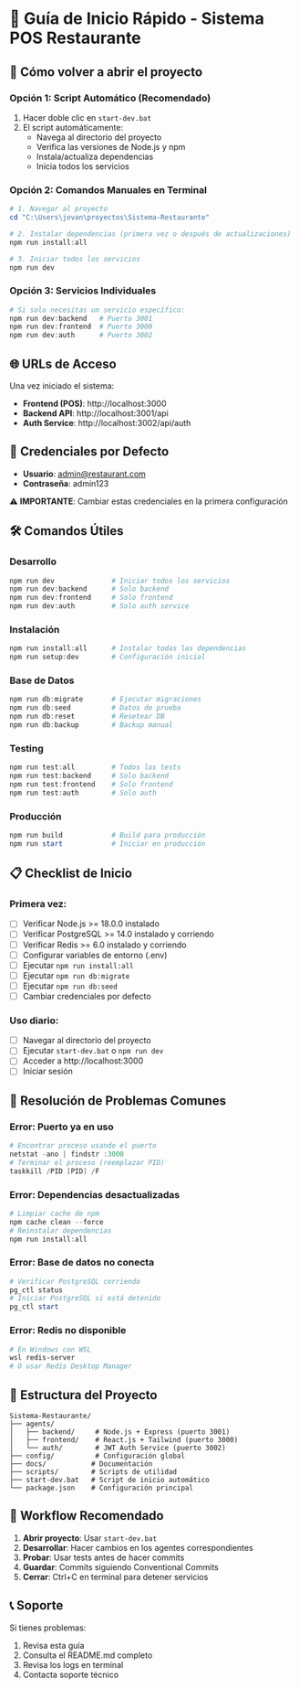 # 🚀 Guía de Inicio Rápido - Sistema POS Restaurante

## 📂 Cómo volver a abrir el proyecto

### Opción 1: Script Automático (Recomendado)
1. Hacer doble clic en `start-dev.bat`
2. El script automáticamente:
   - Navega al directorio del proyecto
   - Verifica las versiones de Node.js y npm
   - Instala/actualiza dependencias
   - Inicia todos los servicios

### Opción 2: Comandos Manuales en Terminal
```powershell
# 1. Navegar al proyecto
cd "C:\Users\jovan\proyectos\Sistema-Restaurante"

# 2. Instalar dependencias (primera vez o después de actualizaciones)
npm run install:all

# 3. Iniciar todos los servicios
npm run dev
```

### Opción 3: Servicios Individuales
```powershell
# Si solo necesitas un servicio específico:
npm run dev:backend   # Puerto 3001
npm run dev:frontend  # Puerto 3000
npm run dev:auth      # Puerto 3002
```

## 🌐 URLs de Acceso
Una vez iniciado el sistema:

- **Frontend (POS)**: http://localhost:3000
- **Backend API**: http://localhost:3001/api
- **Auth Service**: http://localhost:3002/api/auth

## 🔐 Credenciales por Defecto
- **Usuario**: admin@restaurant.com
- **Contraseña**: admin123

⚠️ **IMPORTANTE**: Cambiar estas credenciales en la primera configuración

## 🛠️ Comandos Útiles

### Desarrollo
```powershell
npm run dev              # Iniciar todos los servicios
npm run dev:backend      # Solo backend
npm run dev:frontend     # Solo frontend
npm run dev:auth         # Solo auth service
```

### Instalación
```powershell
npm run install:all      # Instalar todas las dependencias
npm run setup:dev        # Configuración inicial
```

### Base de Datos
```powershell
npm run db:migrate       # Ejecutar migraciones
npm run db:seed          # Datos de prueba
npm run db:reset         # Resetear DB
npm run db:backup        # Backup manual
```

### Testing
```powershell
npm run test:all         # Todos los tests
npm run test:backend     # Solo backend
npm run test:frontend    # Solo frontend
npm run test:auth        # Solo auth
```

### Producción
```powershell
npm run build            # Build para producción
npm run start            # Iniciar en producción
```

## 📋 Checklist de Inicio

### Primera vez:
- [ ] Verificar Node.js >= 18.0.0 instalado
- [ ] Verificar PostgreSQL >= 14.0 instalado y corriendo
- [ ] Verificar Redis >= 6.0 instalado y corriendo
- [ ] Configurar variables de entorno (.env)
- [ ] Ejecutar `npm run install:all`
- [ ] Ejecutar `npm run db:migrate`
- [ ] Ejecutar `npm run db:seed`
- [ ] Cambiar credenciales por defecto

### Uso diario:
- [ ] Navegar al directorio del proyecto
- [ ] Ejecutar `start-dev.bat` o `npm run dev`
- [ ] Acceder a http://localhost:3000
- [ ] Iniciar sesión

## 🚨 Resolución de Problemas Comunes

### Error: Puerto ya en uso
```powershell
# Encontrar proceso usando el puerto
netstat -ano | findstr :3000
# Terminar el proceso (reemplazar PID)
taskkill /PID [PID] /F
```

### Error: Dependencias desactualizadas
```powershell
# Limpiar cache de npm
npm cache clean --force
# Reinstalar dependencias
npm run install:all
```

### Error: Base de datos no conecta
```powershell
# Verificar PostgreSQL corriendo
pg_ctl status
# Iniciar PostgreSQL si está detenido
pg_ctl start
```

### Error: Redis no disponible
```powershell
# En Windows con WSL
wsl redis-server
# O usar Redis Desktop Manager
```

## 📁 Estructura del Proyecto
```
Sistema-Restaurante/
├── agents/
│   ├── backend/     # Node.js + Express (puerto 3001)
│   ├── frontend/    # React.js + Tailwind (puerto 3000)
│   └── auth/        # JWT Auth Service (puerto 3002)
├── config/          # Configuración global
├── docs/           # Documentación
├── scripts/        # Scripts de utilidad
├── start-dev.bat   # Script de inicio automático
└── package.json    # Configuración principal
```

## 🔄 Workflow Recomendado

1. **Abrir proyecto**: Usar `start-dev.bat`
2. **Desarrollar**: Hacer cambios en los agentes correspondientes
3. **Probar**: Usar tests antes de hacer commits
4. **Guardar**: Commits siguiendo Conventional Commits
5. **Cerrar**: Ctrl+C en terminal para detener servicios

## 📞 Soporte
Si tienes problemas:
1. Revisa esta guía
2. Consulta el README.md completo
3. Revisa los logs en terminal
4. Contacta soporte técnico
